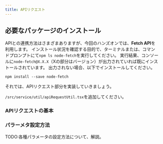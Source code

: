 ```yaml
---
title: APIリクエスト
---
```


## 必要なパッケージのインストール
APIとの連携方法はさまざまありますが、今回のハンズオンでは、**Fetch API**を利用します。
インストール状況を確認する目的で、ターミナルまたは、コマンドプロンプトにて`npm ls node-fetch`を実行してください。
実行結果、コンソールに`node-fetch@X.X.X`（Xの部分はバージョン）が出力されていれば既にインストールされています。
出力されない場合、以下でインストールしてください。

```console
npm install --save node-fetch
```

それでは、APIリクエスト部分を実装していきましょう。

`/src/service/util/apiRequestUtil.tsx`を追加してください。

### APIリクエストの基本

### パラーメタ設定方法
TODO:各種パラメータの設定方法について、解説。


